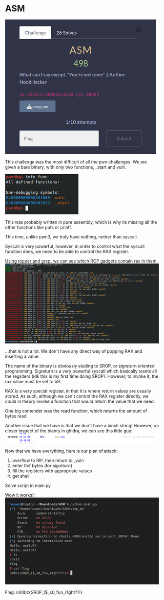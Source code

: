 # ASM
![description](description.jpg)

This challenge was the most difficult of all the pwn challenges. We are given a bare binary, with only two functions, _start and vuln.

![functions](functions.png)

This was probably written in pure assembly, which is why its missing all the other functions like puts or printf.

This time, unlike pwn3, we truly have nothing, nother than syscall.

Syscall is very powerful, however, in order to control what the syscall function does, we need to be able to control the RAX register.

Using ropper and grep, we can see which ROP gadgets contain rax in them.
![gadgets](gadgets.png)


...that is not a lot. We don't have any direct way of popping RAX and inserting a value.

The name of the binary is obviously eluding to SROP, or sigreturn oriented programming. Sigreturn is a very powerful syscall which basically resets all the regsiters (idk this is my first time doing SROP). However, to invoke it, the rax value must be set to 59.

RAX is a very special register, in that it is where return values are usually stored. As such, although we can't control the RAX register directly, we could in theory invoke a function that would return the value that we need. 

One big contender was the read funciton, which returns the amount of bytes read.

Another issue that we have is that we don't have a binsh string! However, on closer inspect of the bianry in ghidra, we can see this little guy:
![binsh](binsh.png)

Now that we have everything, here is our plan of attack:
1) overflow to RIP, then return to _vuln
2) enter 0xf bytes (for sigreturn)
3) fill the registers with appropriate values
4) get shell

Solve script in main.py

Wow it works!!
![binsh](flag.png)

Flag:
n00bz{SR0P_1$_s0_fun_r1ght??!}
